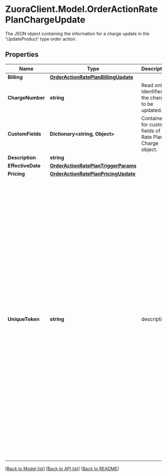 # ZuoraClient.Model.OrderActionRatePlanChargeUpdate
The JSON object containing the information for a charge update in the 'UpdateProduct' type order action.

## Properties

Name | Type | Description | Notes
------------ | ------------- | ------------- | -------------
**Billing** | [**OrderActionRatePlanBillingUpdate**](OrderActionRatePlanBillingUpdate.md) |  | [optional] 
**ChargeNumber** | **string** | Read only. Identifies the charge to be updated.  | [optional] 
**CustomFields** | **Dictionary&lt;string, Object&gt;** | Container for custom fields of a Rate Plan Charge object.  | [optional] 
**Description** | **string** |  | [optional] 
**EffectiveDate** | [**OrderActionRatePlanTriggerParams**](OrderActionRatePlanTriggerParams.md) |  | [optional] 
**Pricing** | [**OrderActionRatePlanPricingUpdate**](OrderActionRatePlanPricingUpdate.md) |  | [optional] 
**UniqueToken** | **string** | description: |   A unique string to represent the rate plan charge in the order. The unique token is used to perform multiple actions against a newly added rate plan. For example, if you want to add and update a product in the same order, you would assign a unique token to the product rate plan when added and use that token in future order actions.  | [optional] 

[[Back to Model list]](../README.md#documentation-for-models) [[Back to API list]](../README.md#documentation-for-api-endpoints) [[Back to README]](../README.md)

